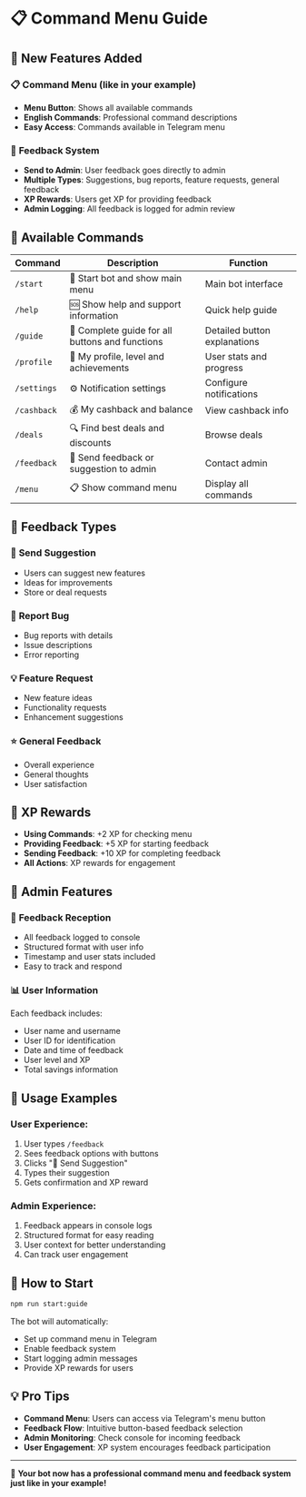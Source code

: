 # 📋 Command Menu Guide

## 🎯 New Features Added

### 📋 **Command Menu (like in your example)**
- **Menu Button**: Shows all available commands
- **English Commands**: Professional command descriptions
- **Easy Access**: Commands available in Telegram menu

### 💌 **Feedback System**
- **Send to Admin**: User feedback goes directly to admin
- **Multiple Types**: Suggestions, bug reports, feature requests, general feedback
- **XP Rewards**: Users get XP for providing feedback
- **Admin Logging**: All feedback is logged for admin review

## 🚀 **Available Commands**

| Command | Description | Function |
|---------|-------------|----------|
| `/start` | 🚀 Start bot and show main menu | Main bot interface |
| `/help` | 🆘 Show help and support information | Quick help guide |
| `/guide` | 📖 Complete guide for all buttons and functions | Detailed button explanations |
| `/profile` | 👤 My profile, level and achievements | User stats and progress |
| `/settings` | ⚙️ Notification settings | Configure notifications |
| `/cashback` | 💰 My cashback and balance | View cashback info |
| `/deals` | 🔍 Find best deals and discounts | Browse deals |
| `/feedback` | 💌 Send feedback or suggestion to admin | Contact admin |
| `/menu` | 📋 Show command menu | Display all commands |

## 💌 **Feedback Types**

### 📝 **Send Suggestion**
- Users can suggest new features
- Ideas for improvements
- Store or deal requests

### 🐛 **Report Bug**
- Bug reports with details
- Issue descriptions
- Error reporting

### 💡 **Feature Request**
- New feature ideas
- Functionality requests
- Enhancement suggestions

### ⭐ **General Feedback**
- Overall experience
- General thoughts
- User satisfaction

## 🎁 **XP Rewards**

- **Using Commands**: +2 XP for checking menu
- **Providing Feedback**: +5 XP for starting feedback
- **Sending Feedback**: +10 XP for completing feedback
- **All Actions**: XP rewards for engagement

## 🔧 **Admin Features**

### 📨 **Feedback Reception**
- All feedback logged to console
- Structured format with user info
- Timestamp and user stats included
- Easy to track and respond

### 📊 **User Information**
Each feedback includes:
- User name and username
- User ID for identification
- Date and time of feedback
- User level and XP
- Total savings information

## 🎯 **Usage Examples**

### **User Experience:**
1. User types `/feedback`
2. Sees feedback options with buttons
3. Clicks "📝 Send Suggestion"
4. Types their suggestion
5. Gets confirmation and XP reward

### **Admin Experience:**
1. Feedback appears in console logs
2. Structured format for easy reading
3. User context for better understanding
4. Can track user engagement

## 🚀 **How to Start**

```bash
npm run start:guide
```

The bot will automatically:
- Set up command menu in Telegram
- Enable feedback system
- Start logging admin messages
- Provide XP rewards for users

## 💡 **Pro Tips**

- **Command Menu**: Users can access via Telegram's menu button
- **Feedback Flow**: Intuitive button-based feedback selection
- **Admin Monitoring**: Check console for incoming feedback
- **User Engagement**: XP system encourages feedback participation

---

🎉 **Your bot now has a professional command menu and feedback system just like in your example!**